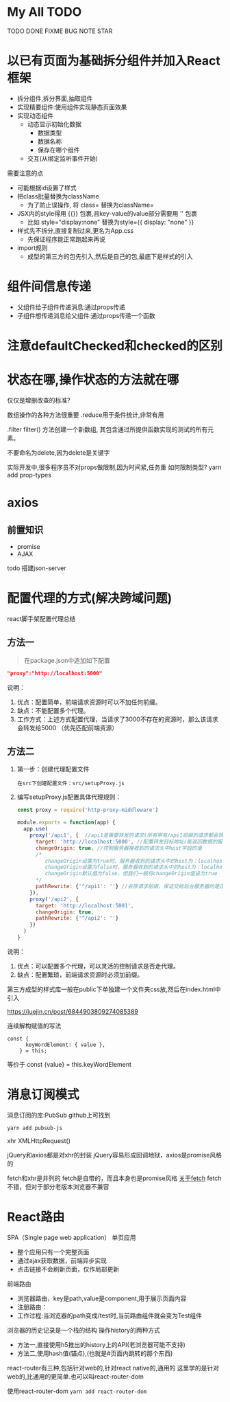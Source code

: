 # My All TODO
TODO
DONE
FIXME
BUG
NOTE
STAR
# 以已有页面为基础拆分组件并加入React框架

* 拆分组件,拆分界面,抽取组件
* 实现精要组件:使用组件实现静态页面效果
* 实现动态组件
  * 动态显示初始化数据
    * 数据类型
    * 数据名称
    * 保存在哪个组件
  * 交互(从绑定监听事件开始)

需要注意的点
* 可能根据id设置了样式
* 把class批量替换为className
  * 为了防止误操作, 将 class= 替换为className=
* JSX内的style得用 {{}} 包裹,且key-value的value部分需要用 '' 包裹
  * 比如 style="display:none" 替换为style={{ display: "none" }}
* 样式先不拆分,直接复制过来,更名为App.css
  * 先保证程序能正常跑起来再说
* import规则
  * 成型的第三方的包先引入,然后是自己的包,最底下是样式的引入

# 组件间信息传递
* 父组件给子组件传递消息:通过props传递
* 子组件想传递消息给父组件:通过props传递一个函数

# 注意defaultChecked和checked的区别
# 状态在哪,操作状态的方法就在哪
仅仅是增删改查的标准?



数组操作的各种方法很重要
.reduce用于条件统计,非常有用

.filter
filter() 方法创建一个新数组, 其包含通过所提供函数实现的测试的所有元素。 

不要命名为delete,因为delete是关键字


实际开发中,很多程序员不对props做限制,因为时间紧,任务重
如何限制类型? yarn add prop-types


# axios
## 前置知识
* promise
* AJAX

todo
搭建json-server


# 配置代理的方式(解决跨域问题)
react脚手架配置代理总结
## 方法一

> 在package.json中追加如下配置

```json
"proxy":"http://localhost:5000"
```

说明：

1. 优点：配置简单，前端请求资源时可以不加任何前缀。
2. 缺点：不能配置多个代理。
3. 工作方式：上述方式配置代理，当请求了3000不存在的资源时，那么该请求会转发给5000 （优先匹配前端资源）
## 方法二

1. 第一步：创建代理配置文件

   ```
   在src下创建配置文件：src/setupProxy.js
   ```

2. 编写setupProxy.js配置具体代理规则：

   ```js
   const proxy = require('http-proxy-middleware')
   
   module.exports = function(app) {
     app.use(
       proxy('/api1', {  //api1是需要转发的请求(所有带有/api1前缀的请求都会转发给5000)
         target: 'http://localhost:5000', //配置转发目标地址(能返回数据的服务器地址)
         changeOrigin: true, //控制服务器接收到的请求头中host字段的值
         /*
         	changeOrigin设置为true时，服务器收到的请求头中的host为：localhost:5000
         	changeOrigin设置为false时，服务器收到的请求头中的host为：localhost:3000
         	changeOrigin默认值为false，但我们一般将changeOrigin值设为true
         */
         pathRewrite: {'^/api1': ''} //去除请求前缀，保证交给后台服务器的是正常请求地址(必须配置)
       }),
       proxy('/api2', { 
         target: 'http://localhost:5001',
         changeOrigin: true,
         pathRewrite: {'^/api2': ''}
       })
     )
   }
   ```

说明：
1. 优点：可以配置多个代理，可以灵活的控制请求是否走代理。
2. 缺点：配置繁琐，前端请求资源时必须加前缀。

第三方成型的样式库一般在public下单独建一个文件夹css放,然后在index.html中引入

https://juejin.cn/post/6844903809274085389


连续解构赋值的写法
```
const {
      keyWordElement: { value },
    } = this;
```

等价于
const {value} = this.keyWordElement





# 消息订阅模式
消息订阅的库:PubSub    github上可找到
```
yarn add pubsub-js
```


xhr   XMLHttpRequest()


jQuery和axios都是对xhr的封装
jQuery容易形成回调地狱，axios是promise风格的


fetch和xhr是并列的
fetch是自带的，而且本身也是promise风格
[关于fetch](https://www.bilibili.com/video/BV1wy4y1D7JT?p=72&spm_id_from=pageDriver)
fetch不错，但对于部分老版本浏览器不兼容

# React路由
SPA（Single page web application） 单页应用
* 整个应用只有一个完整页面
* 通过ajax获取数据，前端异步实现
* 点击链接不会刷新页面，仅作局部更新

前端路由
* 浏览器路由，key是path,value是component,用于展示页面内容
* 注册路由：<Route path="/test" component={Test}> 
* 工作过程:当浏览器的path变成/test时,当前路由组件就会变为Test组件


浏览器的历史记录是一个栈的结构
操作history的两种方式
* 方法一,直接使用h5推出的history上的API(老浏览器可能不支持)
* 方法二,使用hash值(锚点),(也就是#页面内跳转的那个东西)

react-router有三种,包括针对web的,针对react native的,通用的
这里学的是针对web的,比通用的更简单.也可以叫react-router-dom

使用react-router-dom `yarn add react-router-dom`


